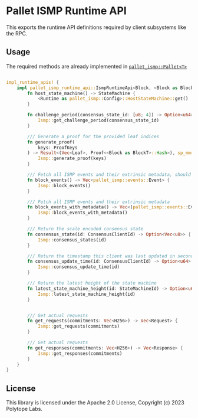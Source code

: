 # Pallet ISMP Runtime API

This exports the runtime API definitions required by client subsystems like the RPC.

## Usage

The required methods are already implemented in [`pallet_ismp::Pallet<T>`](https://docs.rs/pallet-ismp/latest/pallet-ismp/pallet/struct.Pallet.html)


```rust

impl_runtime_apis! {
    impl pallet_ismp_runtime_api::IsmpRuntimeApi<Block, <Block as BlockT>::Hash> for Runtime {
        fn host_state_machine() -> StateMachine {
            <Runtime as pallet_ismp::Config>::HostStateMachine::get()
        }

        fn challenge_period(consensus_state_id: [u8; 4]) -> Option<u64> {
            Ismp::get_challenge_period(consensus_state_id)
        }

        /// Generate a proof for the provided leaf indices
        fn generate_proof(
            keys: ProofKeys
        ) -> Result<(Vec<Leaf>, Proof<<Block as BlockT>::Hash>), sp_mmr_primitives::Error> {
            Ismp::generate_proof(keys)
        }

        /// Fetch all ISMP events and their extrinsic metadata, should only be called from runtime-api.
        fn block_events() -> Vec<pallet_ismp::events::Event> {
            Ismp::block_events()
        }

        /// Fetch all ISMP events and their extrinsic metadata
        fn block_events_with_metadata() -> Vec<(pallet_ismp::events::Event, u32)> {
            Ismp::block_events_with_metadata()
        }

        /// Return the scale encoded consensus state
        fn consensus_state(id: ConsensusClientId) -> Option<Vec<u8>> {
            Ismp::consensus_states(id)
        }

        /// Return the timestamp this client was last updated in seconds
        fn consensus_update_time(id: ConsensusClientId) -> Option<u64> {
            Ismp::consensus_update_time(id)
        }

        /// Return the latest height of the state machine
        fn latest_state_machine_height(id: StateMachineId) -> Option<u64> {
            Ismp::latest_state_machine_height(id)
        }


        /// Get actual requests
        fn get_requests(commitments: Vec<H256>) -> Vec<Request> {
            Ismp::get_requests(commitments)
        }

        /// Get actual requests
        fn get_responses(commitments: Vec<H256>) -> Vec<Response> {
            Ismp::get_responses(commitments)
        }
    }
}

```


## License

This library is licensed under the Apache 2.0 License, Copyright (c) 2023 Polytope Labs.
